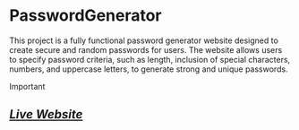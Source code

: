 ﻿# PasswordGenerator
This project is a fully functional password generator website designed to create secure and random passwords for users. The website allows users to specify password criteria, such as length, inclusion of special characters, numbers, and uppercase letters, to generate strong and unique passwords.

> [!IMPORTANT]  
> ## *[Live Website](https://lakshay-goyal.github.io/PasswordGenerator/)*
